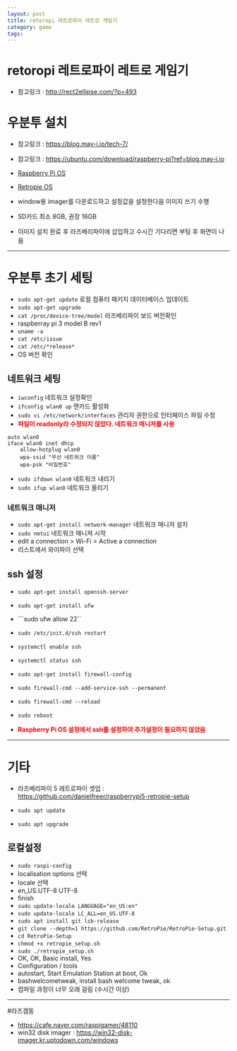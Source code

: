 ```yaml
---
layout: post
title: retoropi 레트로파이 레트로 게임기
category: game
tags: 
---
```


# retoropi 레트로파이 레트로 게임기

* 참고링크 : <http://rect2ellipse.com/?p=493>

# 우분투 설치
* 참고링크 : <https://blog.may-i.io/tech-7/>
* 참고링크 : <https://ubuntu.com/download/raspberry-pi?ref=blog.may-i.io>
* [Raspberry Pi OS](https://www.raspberrypi.com/software/)
* [Retropie OS](https://retropie.org.uk/download/)

* window용 imager를 다운로드하고 설정값을 설정한다음 이미지 쓰기 수행
* SD카드 최소 8GB, 권장 16GB
* 이미지 설치 완료 후 라즈베리파이에 삽입하고 수시간 기다리면 부팅 후 화면이 나옴

---

# 우분투 초기 세팅
* ```sudo apt-get update``` 로컬 컴퓨터 패키지 데이터베이스 업데이트
* ```sudo apt-get upgrade```
* ```cat /proc/device-tree/model``` 라즈베리파이 보드 버전확인
* raspberray pi 3 model B rev1
* ```uname -a```
* ```cat /etc/issue```
* ```cat /etc/*release*```
* OS 버전 확인

## 네트워크 세팅
* ```iwconfig``` 네트워크 설정확인
* ```ifconfig wlan0 up``` 랜카드 활성화
* ```sudo vi /etc/network/interfaces``` 관리자 권한으로 인터페이스 파일 수정
* <b style="color:red;">파일이 readonly라 수정되지 않았다. 네트워크 매니저를 사용</b>

```
auto wlan0
iface wlan0 inet dhcp
	allow-hotplug wlan0
	wpa-ssid "무선 네트워크 이름"
	wpa-psk "비밀번호"
```
* ```sudo ifdown wlan0``` 네트워크 내리기
* ```sudo ifup wlan0``` 네트워크 올리기

### 네트워크 매니저

* ```sudo apt-get install network-manager``` 네트워크 매니저 설치
* ```sudo nmtui``` 네트워크 매니져 시작
* edit a connection > Wi-Fi > Active a connection
* 리스트에서 와이파이 선택

## ssh 설정
* ```sudo apt-get install openssh-server```
* ```sudo apt-get install ufw```
* ```sudo ufw allow 22``
* ```sudo /etc/init.d/ssh restart```
* ```systemctl enable ssh```
* ```systemctl status ssh```

* ```sudo apt-get install firewall-config```
* ```sudo firewall-cmd --add-service-ssh --permanent```
* ```sudo firewall-cmd --reload```

* ```sudo reboot```
* <b style="color:red;">Raspberry Pi OS 설정에서 ssh를 설정하여 추가설정이 필요하지 않았음</b>

---

# 기타
* 라즈베리파이 5 레트로파이 셋업 : <https://github.com/danielfreer/raspberrypi5-retropie-setup>

* ```sudo apt update```
* ```sudo apt upgrade```

## 로컬설정
* ```sudo raspi-config```
* localisation options 선택
* locale 선택
* en_US.UTF-8 UTF-8
* finish
* ```sudo update-locale LANGUAGE="en_US:en"```
* ```sudo update-locale LC_ALL=en_US.UTF-8```
* ```sudo apt install git lsb-release```
* ```git clone --depth=1 https://github.com/RetroPie/RetroPie-Setup.git```
* ```cd RetroPie-Setup```
* ```chmod +x retropie_setup.sh```
* ```sudo ./retropie_setup.sh```
* OK, OK, Basic install, Yes
* Configuration / tools
* autostart, Start Emulation Station at boot, Ok
* bashwelcometweak, install bash welcome tweak, ok
* 컴파일 과정이 너무 오래 걸림 (수시간 이상)

---

#라즈겜동
* <https://cafe.naver.com/raspigamer/48110>
* win32 disk imager : <https://win32-disk-imager.kr.uptodown.com/windows>